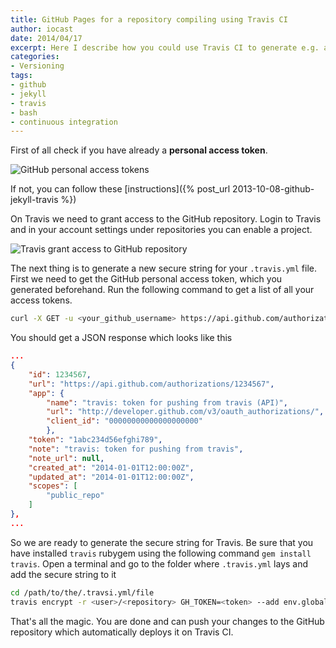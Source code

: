 ```yaml
---
title: GitHub Pages for a repository compiling using Travis CI
author: iocast
date: 2014/04/17
excerpt: Here I describe how you could use Travis CI to generate e.g. a Sphinx documentation when you already have a GitHub token for Travsi CI and want to reuse it.
categories:
- Versioning
tags:
- github
- jekyll
- travis
- bash
- continuous integration
---
```



First of all check if you have already a **personal access token**.

![GitHub personal access tokens](/github_personal_access_tokens.png "GitHub personal access tokens")

If not, you can follow these [instructions]({% post_url 2013-10-08-github-jekyll-travis %})


On Travis we need to grant access to the GitHub repository. Login to Travis and in your account settings under repositories you can enable a project.

![Travis grant access to GitHub repository](/travis_grant_repository_access.png "Travis grant access to GitHub repository")

The next thing is to generate a new secure string for your `.travis.yml` file. First we need to get the GitHub personal access token, which you generated beforehand. Run the following command to get a list of all your access tokens.

```bash
curl -X GET -u <your_github_username> https://api.github.com/authorizations
```

You should get a JSON response which looks like this

```json
...
{
	"id": 1234567,
	"url": "https://api.github.com/authorizations/1234567",
	"app": {
		"name": "travis: token for pushing from travis (API)",
		"url": "http://developer.github.com/v3/oauth_authorizations/",
		"client_id": "00000000000000000000"
		},
	"token": "1abc234d56efghi789",
	"note": "travis: token for pushing from travis",
	"note_url": null,
	"created_at": "2014-01-01T12:00:00Z",
	"updated_at": "2014-01-01T12:00:00Z",
	"scopes": [
		"public_repo"
	]
},
...
```


So we are ready to generate the secure string for Travis. Be sure that you have installed `travis` rubygem using the following command `gem install travis`. Open a terminal and go to the folder where `.travis.yml` lays and add the secure string to it

```bash
cd /path/to/the/.travsi.yml/file
travis encrypt -r <user>/<repository> GH_TOKEN=<token> --add env.global
```

That's all the magic. You are done and can push your changes to the GitHub repository which automatically deploys it on Travis CI.
